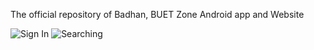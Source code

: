 The official repository of Badhan, BUET Zone Android app and Website

![Sign In](https://user-images.githubusercontent.com/38842742/118628086-178abd80-b7ee-11eb-9d58-783cd3b27561.gif)
![Searching](https://user-images.githubusercontent.com/38842742/118687353-b8956a80-b826-11eb-8875-37ab1ae14f9d.gif)



